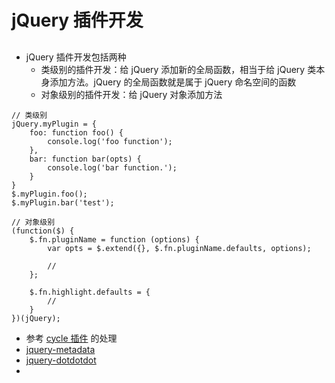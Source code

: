 jQuery 插件开发
==========

## 
* jQuery 插件开发包括两种
    - 类级别的插件开发：给 jQuery 添加新的全局函数，相当于给 jQuery 类本身添加方法。jQuery 的全局函数就是属于 jQuery 命名空间的函数
    - 对象级别的插件开发：给 jQuery 对象添加方法
```
// 类级别
jQuery.myPlugin = {
    foo: function foo() {
        console.log('foo function');
    },
    bar: function bar(opts) {
        console.log('bar function.');
    }
}
$.myPlugin.foo();
$.myPlugin.bar('test');

// 对象级别
(function($) {
    $.fn.pluginName = function (options) {
        var opts = $.extend({}, $.fn.pluginName.defaults, options);

        //
    };

    $.fn.highlight.defaults = {
        // 
    }
})(jQuery);
```
* 参考 [cycle 插件](https://github.com/malsup/cycle) 的处理
* [jquery-metadata](https://github.com/jquery-archive/jquery-metadata)
* [jquery-dotdotdot](https://github.com/FrDH/jQuery.dotdotdot)
* 